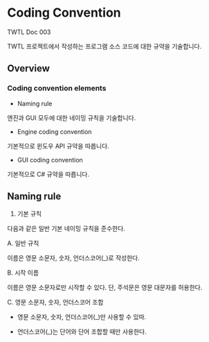 # Coding Convention

TWTL Doc 003

TWTL 프로젝트에서 작성하는 프로그램 소스 코드에 대한 규약을 기술합니다.

## Overview

### Coding convention elements

* Naming rule

 엔진과 GUI 모두에 대한 네이밍 규칙을 기술합니다.

* Engine coding convention

 기본적으로 윈도우 API 규약을 따릅니다.


* GUI coding convention

 기본적으로 C# 규약을 따릅니다.

## Naming rule

1. 기본 규칙

다음과 같은 일반 기본 네이밍 규칙을 준수한다.

A. 일반 규칙

이름은 영문 소문자, 숫자, 언더스코어(_)로 작성한다.

B. 시작 이름

이름은 영문 소문자로만 시작할 수 있다. 단, 주석문은 영문 대문자를 허용한다.

C. 영문 소문자, 숫자, 언더스코어 조합

 * 영문 소문자, 숫자, 언더스코어(_)만 사용할 수 있따.

 * 언더스코어(_)는 단어와 단어 조합할 때만 사용한다.
